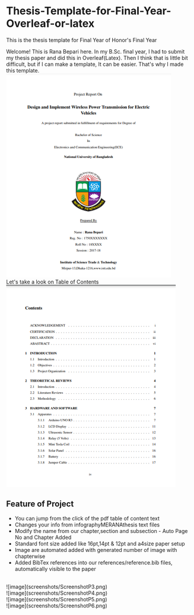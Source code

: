 # Thesis-Template-for-Final-Year-Overleaf-or-latex
This is the thesis template for Final Year of Honor's Final Year

Welcome! This is Rana Bepari here. In my B.Sc. final year, I had to submit my thesis paper and did this in Overleaf(Latex).
Then I think that is little bit difficult, but if I can make a template, It can be easier. That's why I made this template.
![image](screenshots/ScreenshotP1.png)
<br>Let's take a look on Table of Contents<br>
![image](screenshots/ScreenshotP2.png)

<h2>Feature of Project</h2>
<ul>
  <li>You can jump from the click of the pdf table of content text</li>
  <li>Changes your info from infographyMERANAthesis text files</li>
  <li>Modify the name from our chapter,section and subsection - Auto Page No and Chapter Added</li>
  <li>Standard font size added like 16pt,14pt & 12pt and a4size paper setup</li>
  <li>Image are automated added with generated number of image with chapterwise</li>
  <li>Added BibTex references into our references/reference.bib files, automatically visible to the paper</li>
</ul>
<br>
![image](screenshots/ScreenshotP3.png)
<br>![image](screenshots/ScreenshotP4.png)
<br>![image](screenshots/ScreenshotP5.png)
<br>![image](screenshots/ScreenshotP6.png)



